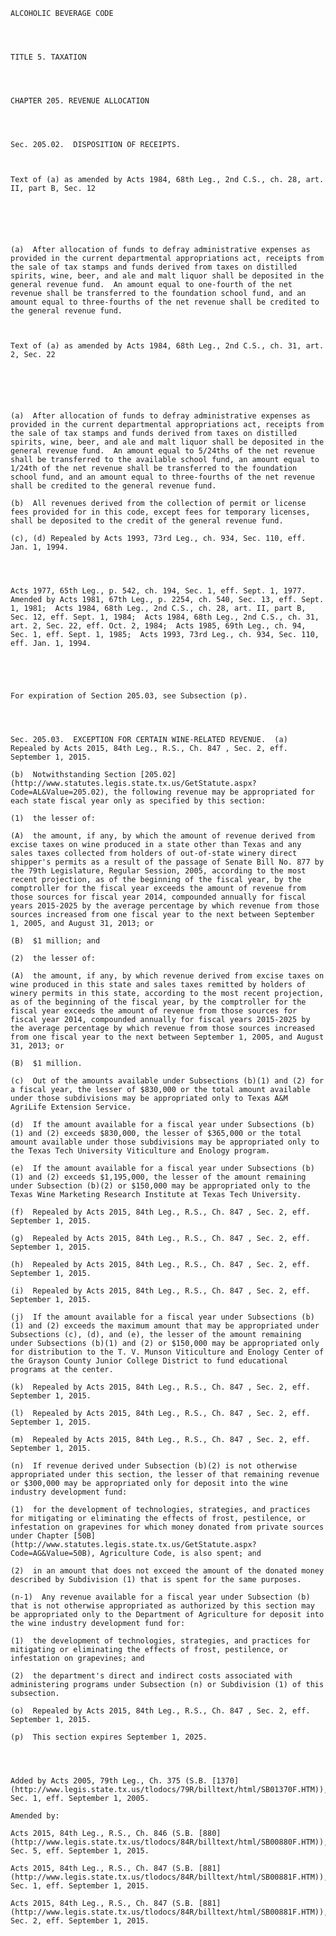 ﻿
    
    
    	
    					
    
    
    ALCOHOLIC BEVERAGE CODE
    
      
    
    
    TITLE 5. TAXATION
    
      
    
    
    CHAPTER 205. REVENUE ALLOCATION
    
      
    
    
    Sec. 205.02.  DISPOSITION OF RECEIPTS.  
    
     
    
    Text of (a) as amended by Acts 1984, 68th Leg., 2nd C.S., ch. 28, art. II, part B, Sec. 12
    
      
    
    
     
    
    (a)  After allocation of funds to defray administrative expenses as provided in the current departmental appropriations act, receipts from the sale of tax stamps and funds derived from taxes on distilled spirits, wine, beer, and ale and malt liquor shall be deposited in the general revenue fund.  An amount equal to one-fourth of the net revenue shall be transferred to the foundation school fund, and an amount equal to three-fourths of the net revenue shall be credited to the general revenue fund.
    
     
    
    Text of (a) as amended by Acts 1984, 68th Leg., 2nd C.S., ch. 31, art. 2, Sec. 22
    
      
    
    
     
    
    (a)  After allocation of funds to defray administrative expenses as provided in the current departmental appropriations act, receipts from the sale of tax stamps and funds derived from taxes on distilled spirits, wine, beer, and ale and malt liquor shall be deposited in the general revenue fund.  An amount equal to 5/24ths of the net revenue shall be transferred to the available school fund, an amount equal to 1/24th of the net revenue shall be transferred to the foundation school fund, and an amount equal to three-fourths of the net revenue shall be credited to the general revenue fund.
    
    (b)  All revenues derived from the collection of permit or license fees provided for in this code, except fees for temporary licenses, shall be deposited to the credit of the general revenue fund.
    
    (c), (d) Repealed by Acts 1993, 73rd Leg., ch. 934, Sec. 110, eff. Jan. 1, 1994.
    
    
    
    
    Acts 1977, 65th Leg., p. 542, ch. 194, Sec. 1, eff. Sept. 1, 1977.  Amended by Acts 1981, 67th Leg., p. 2254, ch. 540, Sec. 13, eff. Sept. 1, 1981;  Acts 1984, 68th Leg., 2nd C.S., ch. 28, art. II, part B, Sec. 12, eff. Sept. 1, 1984;  Acts 1984, 68th Leg., 2nd C.S., ch. 31, art. 2, Sec. 22, eff. Oct. 2, 1984;  Acts 1985, 69th Leg., ch. 94, Sec. 1, eff. Sept. 1, 1985;  Acts 1993, 73rd Leg., ch. 934, Sec. 110, eff. Jan. 1, 1994.
    
    
    
    
    
    For expiration of Section 205.03, see Subsection (p).
    
      
    
    
    Sec. 205.03.  EXCEPTION FOR CERTAIN WINE-RELATED REVENUE.  (a)  Repealed by Acts 2015, 84th Leg., R.S., Ch. 847 , Sec. 2, eff. September 1, 2015.
    
    (b)  Notwithstanding Section [205.02](http://www.statutes.legis.state.tx.us/GetStatute.aspx?Code=AL&Value=205.02), the following revenue may be appropriated for each state fiscal year only as specified by this section:
    
    (1)  the lesser of:
    
    (A)  the amount, if any, by which the amount of revenue derived from excise taxes on wine produced in a state other than Texas and any sales taxes collected from holders of out-of-state winery direct shipper's permits as a result of the passage of Senate Bill No. 877 by the 79th Legislature, Regular Session, 2005, according to the most recent projection, as of the beginning of the fiscal year, by the comptroller for the fiscal year exceeds the amount of revenue from those sources for fiscal year 2014, compounded annually for fiscal years 2015-2025 by the average percentage by which revenue from those sources increased from one fiscal year to the next between September 1, 2005, and August 31, 2013; or
    
    (B)  $1 million; and
    
    (2)  the lesser of:
    
    (A)  the amount, if any, by which revenue derived from excise taxes on wine produced in this state and sales taxes remitted by holders of winery permits in this state, according to the most recent projection, as of the beginning of the fiscal year, by the comptroller for the fiscal year exceeds the amount of revenue from those sources for fiscal year 2014, compounded annually for fiscal years 2015-2025 by the average percentage by which revenue from those sources increased from one fiscal year to the next between September 1, 2005, and August 31, 2013; or
    
    (B)  $1 million.
    
    (c)  Out of the amounts available under Subsections (b)(1) and (2) for a fiscal year, the lesser of $830,000 or the total amount available under those subdivisions may be appropriated only to Texas A&M AgriLife Extension Service.
    
    (d)  If the amount available for a fiscal year under Subsections (b)(1) and (2) exceeds $830,000, the lesser of $365,000 or the total amount available under those subdivisions may be appropriated only to the Texas Tech University Viticulture and Enology program.
    
    (e)  If the amount available for a fiscal year under Subsections (b)(1) and (2) exceeds $1,195,000, the lesser of the amount remaining under Subsection (b)(2) or $150,000 may be appropriated only to the Texas Wine Marketing Research Institute at Texas Tech University.
    
    (f)  Repealed by Acts 2015, 84th Leg., R.S., Ch. 847 , Sec. 2, eff. September 1, 2015.
    
    (g)  Repealed by Acts 2015, 84th Leg., R.S., Ch. 847 , Sec. 2, eff. September 1, 2015.
    
    (h)  Repealed by Acts 2015, 84th Leg., R.S., Ch. 847 , Sec. 2, eff. September 1, 2015.
    
    (i)  Repealed by Acts 2015, 84th Leg., R.S., Ch. 847 , Sec. 2, eff. September 1, 2015.
    
    (j)  If the amount available for a fiscal year under Subsections (b)(1) and (2) exceeds the maximum amount that may be appropriated under Subsections (c), (d), and (e), the lesser of the amount remaining under Subsections (b)(1) and (2) or $150,000 may be appropriated only for distribution to the T. V. Munson Viticulture and Enology Center of the Grayson County Junior College District to fund educational programs at the center.
    
    (k)  Repealed by Acts 2015, 84th Leg., R.S., Ch. 847 , Sec. 2, eff. September 1, 2015.
    
    (l)  Repealed by Acts 2015, 84th Leg., R.S., Ch. 847 , Sec. 2, eff. September 1, 2015.
    
    (m)  Repealed by Acts 2015, 84th Leg., R.S., Ch. 847 , Sec. 2, eff. September 1, 2015.
    
    (n)  If revenue derived under Subsection (b)(2) is not otherwise appropriated under this section, the lesser of that remaining revenue or $300,000 may be appropriated only for deposit into the wine industry development fund:
    
    (1)  for the development of technologies, strategies, and practices for mitigating or eliminating the effects of frost, pestilence, or infestation on grapevines for which money donated from private sources under Chapter [50B](http://www.statutes.legis.state.tx.us/GetStatute.aspx?Code=AG&Value=50B), Agriculture Code, is also spent; and
    
    (2)  in an amount that does not exceed the amount of the donated money described by Subdivision (1) that is spent for the same purposes.
    
    (n-1)  Any revenue available for a fiscal year under Subsection (b) that is not otherwise appropriated as authorized by this section may be appropriated only to the Department of Agriculture for deposit into the wine industry development fund for:
    
    (1)  the development of technologies, strategies, and practices for mitigating or eliminating the effects of frost, pestilence, or infestation on grapevines; and
    
    (2)  the department's direct and indirect costs associated with administering programs under Subsection (n) or Subdivision (1) of this subsection.
    
    (o)  Repealed by Acts 2015, 84th Leg., R.S., Ch. 847 , Sec. 2, eff. September 1, 2015.
    
    (p)  This section expires September 1, 2025.
    
    
    
    
    Added by Acts 2005, 79th Leg., Ch. 375 (S.B. [1370](http://www.legis.state.tx.us/tlodocs/79R/billtext/html/SB01370F.HTM)), Sec. 1, eff. September 1, 2005.
    
    Amended by: 
    
    Acts 2015, 84th Leg., R.S., Ch. 846 (S.B. [880](http://www.legis.state.tx.us/tlodocs/84R/billtext/html/SB00880F.HTM)), Sec. 5, eff. September 1, 2015.
    
    Acts 2015, 84th Leg., R.S., Ch. 847 (S.B. [881](http://www.legis.state.tx.us/tlodocs/84R/billtext/html/SB00881F.HTM)), Sec. 1, eff. September 1, 2015.
    
    Acts 2015, 84th Leg., R.S., Ch. 847 (S.B. [881](http://www.legis.state.tx.us/tlodocs/84R/billtext/html/SB00881F.HTM)), Sec. 2, eff. September 1, 2015.
    
    
    
    
    				
